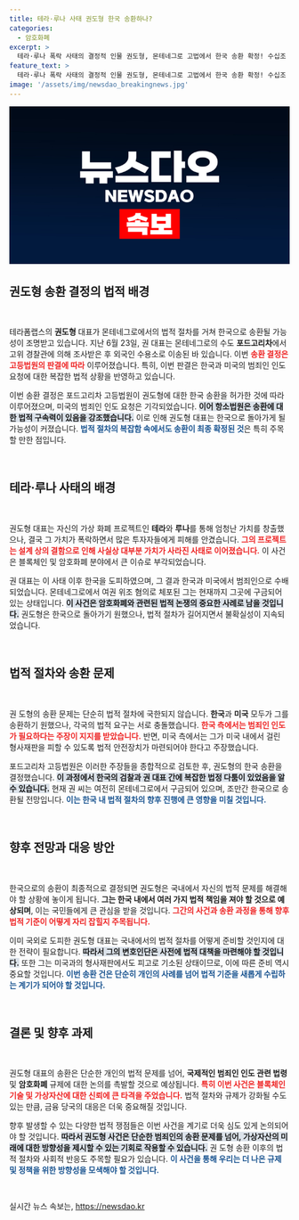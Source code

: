 ```yaml
---
title: 테라·루나 사태 권도형 한국 송환하나?
categories:
  - 암호화폐
excerpt: >
  테라·루나 폭락 사태의 결정적 인물 권도형, 몬테네그로 고법에서 한국 송환 확정! 수십조 원 피해의 주범이 얽힌 법적 공방 끝에 한국으로 돌아간다.
feature_text: >
  테라·루나 폭락 사태의 결정적 인물 권도형, 몬테네그로 고법에서 한국 송환 확정! 수십조 원 피해의 주범이 얽힌 법적 공방 끝에 한국으로 돌아간다.
image: '/assets/img/newsdao_breakingnews.jpg'
---
```


<p><img src="/assets/img/newsdao_breakingnews.jpg" alt="pcversion 속보" /></p>

<h2 data-ke-size="size26">권도형 송환 결정의 법적 배경</h2>

<p data-ke-size="size16">&nbsp;</p>

<p>테라폼랩스의 <b>권도형</b> 대표가 몬테네그로에서의 법적 절차를 거쳐 한국으로 송환될 가능성이 조명받고 있습니다. 지난 6월 23일, 권 대표는 몬테네그로의 수도 <b>포드고리차</b>에서 고위 경찰관에 의해 조사받은 후 외국인 수용소로 이송된 바 있습니다. 이번 <b><span style="color: #ee2323;">송환 결정은 고등법원의 판결에 따라</span></b> 이루어졌습니다. 특히, 이번 판결은 한국과 미국의 범죄인 인도 요청에 대한 복잡한 법적 상황을 반영하고 있습니다.</p>

<p>이번 송환 결정은 포드고리차 고등법원이 권도형에 대한 한국 송환을 허가한 것에 따라 이루어졌으며, 미국의 범죄인 인도 요청은 기각되었습니다. <b><span style="background-color: #21538527;">이어 항소법원은 송환에 대한 법적 구속력이 있음을 강조했습니다.</span></b> 이로 인해 권도형 대표는 한국으로 돌아가게 될 가능성이 커졌습니다. <b><span style="color: #1a5490;">법적 절차의 복잡함 속에서도 송환이 최종 확정된 것</span></b>은 특히 주목할 만한 점입니다.</p>

<p data-ke-size="size16">&nbsp;</p>

<h2 data-ke-size="size26">테라·루나 사태의 배경</h2>

<p data-ke-size="size16">&nbsp;</p>

<p>권도형 대표는 자신의 가상 화폐 프로젝트인 <b>테라</b>와 <b>루나</b>를 통해 엄청난 가치를 창출했으나, 결국 그 가치가 폭락하면서 많은 투자자들에게 피해를 안겼습니다. <b><span style="color: #ee2323;">그의 프로젝트는 설계 상의 결함으로 인해 사실상 대부분 가치가 사라진 사태로 이어졌습니다.</span></b> 이 사건은 블록체인 및 암호화폐 분야에서 큰 이슈로 부각되었습니다. </p>

<p>권 대표는 이 사태 이후 한국을 도피하였으며, 그 결과 한국과 미국에서 범죄인으로 수배되었습니다. 몬테네그로에서 여권 위조 혐의로 체포된 그는 현재까지 그곳에 구금되어 있는 상태입니다. <b><span style="background-color: #21538527;">이 사건은 암호화폐와 관련된 법적 논쟁의 중요한 사례로 남을 것입니다.</span></b> 권도형은 한국으로 돌아가기 원했으나, 법적 절차가 길어지면서 불확실성이 지속되었습니다.</p>

<p data-ke-size="size16">&nbsp;</p>

<h2 data-ke-size="size26">법적 절차와 송환 문제</h2>

<p data-ke-size="size16">&nbsp;</p>

<p>권 도형의 송환 문제는 단순히 법적 절차에 국한되지 않습니다. <b>한국</b>과 <b>미국</b> 모두가 그를 송환하기 원했으나, 각국의 법적 요구는 서로 충돌했습니다. <b><span style="color: #ee2323;">한국 측에서는 범죄인 인도가 필요하다는 주장이 지지를 받았습니다.</span></b> 반면, 미국 측에서는 그가 미국 내에서 걸린 형사재판을 피할 수 있도록 법적 안전장치가 마련되어야 한다고 주장했습니다.</p>

<p>포드고리차 고등법원은 이러한 주장들을 종합적으로 검토한 후, 권도형의 한국 송환을 결정했습니다. <b><span style="background-color: #21538527;">이 과정에서 한국의 검찰과 권 대표 간에 복잡한 법정 다툼이 있었음을 알 수 있습니다.</span></b> 현재 권 씨는 여전히 몬테네그로에서 구금되어 있으며, 조만간 한국으로 송환될 전망입니다. <b><span style="color: #1a5490;">이는 한국 내 법적 절차의 향후 진행에 큰 영향을 미칠 것입니다.</span></b></p>

<p data-ke-size="size16">&nbsp;</p>

<h2 data-ke-size="size26">향후 전망과 대응 방안</h2>

<p data-ke-size="size16">&nbsp;</p>

<p>한국으로의 송환이 최종적으로 결정되면 권도형은 국내에서 자신의 법적 문제를 해결해야 할 상황에 놓이게 됩니다. <b>그는 한국 내에서 여러 가지 법적 책임을 져야 할 것으로 예상되며</b>, 이는 국민들에게 큰 관심을 받을 것입니다. <b><span style="color: #ee2323;">그간의 사건과 송환 과정을 통해 향후 법적 기준이 어떻게 자리 잡힐지 주목됩니다.</span></b></p>

<p>이미 국외로 도피한 권도형 대표는 국내에서의 법적 절차를 어떻게 준비할 것인지에 대한 전략이 필요합니다. <b><span style="background-color: #21538527;">따라서 그의 변호인단은 사전에 법적 대책을 마련해야 할 것입니다.</span></b> 또한 그는 미국과의 형사재판에서도 피고로 기소된 상태이므로, 이에 따른 준비 역시 중요할 것입니다. <b><span style="color: #1a5490;">이번 송환 건은 단순히 개인의 사례를 넘어 법적 기준을 새롭게 수립하는 계기가 되어야 할 것입니다.</span></b></p>

<p data-ke-size="size16">&nbsp;</p>

<h2 data-ke-size="size26">결론 및 향후 과제</h2>

<p data-ke-size="size16">&nbsp;</p>

<p>권도형 대표의 송환은 단순한 개인의 법적 문제를 넘어, <b>국제적인 범죄인 인도 관련 법령</b> 및 <b>암호화폐</b> 규제에 대한 논의를 촉발할 것으로 예상됩니다. <b><span style="color: #ee2323;">특히 이번 사건은 블록체인 기술 및 가상자산에 대한 신뢰에 큰 타격을 주었습니다.</span></b> 법적 절차와 규제가 강화될 수도 있는 만큼, 금융 당국의 대응은 더욱 중요해질 것입니다.</p>

<p>향후 발생할 수 있는 다양한 법적 쟁점들은 이번 사건을 계기로 더욱 심도 있게 논의되어야 할 것입니다. <b><span style="background-color: #21538527;">따라서 권도형 사건은 단순한 범죄인의 송환 문제를 넘어, 가상자산의 미래에 대한 방향성을 제시할 수 있는 기회로 작용할 수 있습니다.</span></b> 권 도형 송환 이후의 법적 절차와 사회적 반응도 주목할 필요가 있습니다. <b><span style="color: #1a5490;">이 사건을 통해 우리는 더 나은 규제 및 정책을 위한 방향성을 모색해야 할 것입니다.</span></b></p>

<p data-ke-size="size16">&nbsp;</p>
실시간 뉴스 속보는, <a href="https://newsdao.kr" rel="dofollow">https://newsdao.kr</a>


